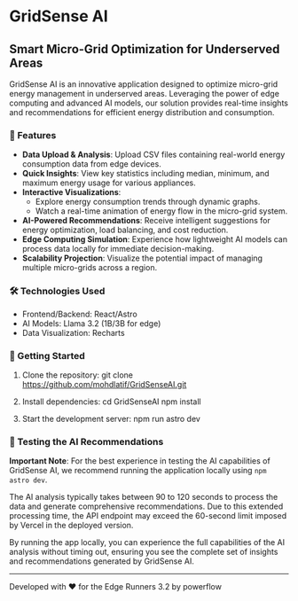 # GridSense AI

## Smart Micro-Grid Optimization for Underserved Areas

GridSense AI is an innovative application designed to optimize micro-grid energy management in underserved areas. Leveraging the power of edge computing and advanced AI models, our solution provides real-time insights and recommendations for efficient energy distribution and consumption.

### 🚀 Features

- **Data Upload & Analysis**: Upload CSV files containing real-world energy consumption data from edge devices.
- **Quick Insights**: View key statistics including median, minimum, and maximum energy usage for various appliances.
- **Interactive Visualizations**:
  - Explore energy consumption trends through dynamic graphs.
  - Watch a real-time animation of energy flow in the micro-grid system.
- **AI-Powered Recommendations**: Receive intelligent suggestions for energy optimization, load balancing, and cost reduction.
- **Edge Computing Simulation**: Experience how lightweight AI models can process data locally for immediate decision-making.
- **Scalability Projection**: Visualize the potential impact of managing multiple micro-grids across a region.

### 🛠️ Technologies Used

- Frontend/Backend: React/Astro
- AI Models: Llama 3.2 (1B/3B for edge)
- Data Visualization: Recharts

### 🏁 Getting Started

1. Clone the repository:
   git clone https://github.com/mohdlatif/GridSenseAI.git

2. Install dependencies:
   cd GridSenseAI
   npm install

3. Start the development server:
   npm run astro dev

### 🧪 Testing the AI Recommendations

**Important Note**: For the best experience in testing the AI capabilities of GridSense AI, we recommend running the application locally using `npm astro dev`.

The AI analysis typically takes between 90 to 120 seconds to process the data and generate comprehensive recommendations. Due to this extended processing time, the API endpoint may exceed the 60-second limit imposed by Vercel in the deployed version.

By running the app locally, you can experience the full capabilities of the AI analysis without timing out, ensuring you see the complete set of insights and recommendations generated by GridSense AI.

---

Developed with ❤️ for the Edge Runners 3.2 by powerflow
